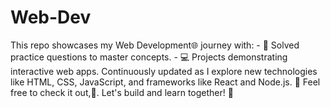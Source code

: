 # Web-Dev
This repo showcases my Web Development🌐 journey with:   - 📝 Solved practice questions to master concepts.   - 💻 Projects demonstrating interactive web apps.    Continuously updated as I explore new technologies like HTML, CSS, JavaScript, and frameworks like React and Node.js. 🚀 Feel free to check it out,🤝. Let's build and learn together! 🎯
